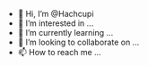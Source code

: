 - 👋 Hi, I’m @Hachcupi
- 👀 I’m interested in ...
- 🌱 I’m currently learning ...
- 💞️ I’m looking to collaborate on ...
- 📫 How to reach me ...

<!---
Hachcupi/Hachcupi is a ✨ special ✨ repository because its `README.md` (this file) appears on your GitHub profile.
You can click the Preview link to take a look at your changes.
--->
